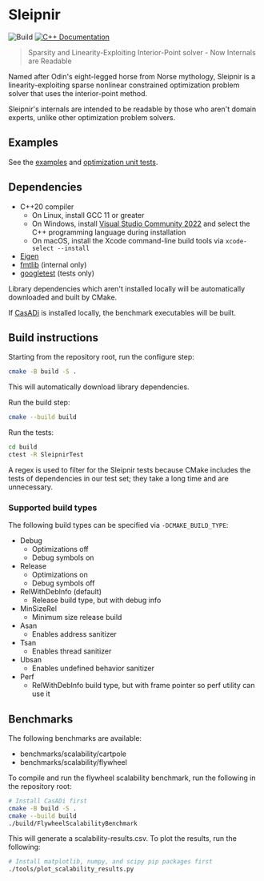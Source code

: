 # Sleipnir

![Build](https://github.com/calcmogul/Sleipnir/actions/workflows/build.yml/badge.svg)
[![C++ Documentation](https://img.shields.io/badge/documentation-c%2B%2B-blue)](https://calcmogul.github.io/Sleipnir/)

> Sparsity and Linearity-Exploiting Interior-Point solver - Now Internals are Readable

Named after Odin's eight-legged horse from Norse mythology, Sleipnir is a linearity-exploiting sparse nonlinear constrained optimization problem solver that uses the interior-point method.

Sleipnir's internals are intended to be readable by those who aren't domain experts, unlike other optimization problem solvers.

## Examples

See the [examples](https://github.com/calcmogul/Sleipnir/tree/main/examples) and [optimization unit tests](https://github.com/calcmogul/Sleipnir/tree/main/test/optimization).

## Dependencies

* C++20 compiler
  * On Linux, install GCC 11 or greater
  * On Windows, install [Visual Studio Community 2022](https://visualstudio.microsoft.com/vs/community/) and select the C++ programming language during installation
  * On macOS, install the Xcode command-line build tools via `xcode-select --install`
* [Eigen](https://gitlab.com/libeigen/eigen)
* [fmtlib](https://github.com/fmtlib/fmt) (internal only)
* [googletest](https://github.com/google/googletest) (tests only)

Library dependencies which aren't installed locally will be automatically downloaded and built by CMake.

If [CasADi](https://github.com/casadi/casadi) is installed locally, the benchmark executables will be built.

## Build instructions

Starting from the repository root, run the configure step:
```bash
cmake -B build -S .
```

This will automatically download library dependencies.

Run the build step:
```bash
cmake --build build
```

Run the tests:
```bash
cd build
ctest -R SleipnirTest
```

A regex is used to filter for the Sleipnir tests because CMake includes the tests of dependencies in our test set; they take a long time and are unnecessary.

### Supported build types

The following build types can be specified via `-DCMAKE_BUILD_TYPE`:

* Debug
  * Optimizations off
  * Debug symbols on
* Release
  * Optimizations on
  * Debug symbols off
* RelWithDebInfo (default)
  * Release build type, but with debug info
* MinSizeRel
  * Minimum size release build
* Asan
  * Enables address sanitizer
* Tsan
  * Enables thread sanitizer
* Ubsan
  * Enables undefined behavior sanitizer
* Perf
  * RelWithDebInfo build type, but with frame pointer so perf utility can use it

## Benchmarks

The following benchmarks are available:

* benchmarks/scalability/cartpole
* benchmarks/scalability/flywheel

To compile and run the flywheel scalability benchmark, run the following in the repository root:
```bash
# Install CasADi first
cmake -B build -S .
cmake --build build
./build/FlywheelScalabilityBenchmark
```

This will generate a scalability-results.csv. To plot the results, run the following:
```bash
# Install matplotlib, numpy, and scipy pip packages first
./tools/plot_scalability_results.py
```
